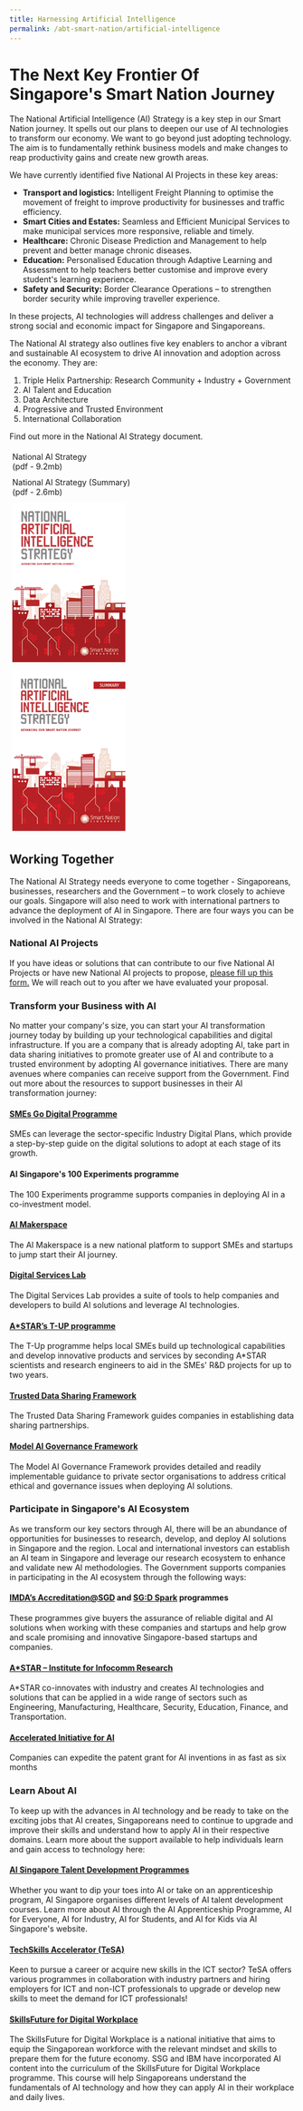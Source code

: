 ```yaml
---
title: Harnessing Artificial Intelligence
permalink: /abt-smart-nation/artificial-intelligence
---
```


# The Next Key Frontier Of Singapore's Smart Nation Journey

The National Artificial Intelligence (AI) Strategy is a key step in our Smart Nation journey. It spells out our plans to deepen our use of AI technologies to transform our economy. We want to go beyond just adopting technology.  The aim is to fundamentally rethink business models and make changes to reap productivity gains and create new growth areas.

We have currently identified five National AI Projects in these key areas:
-	**Transport and logistics:** Intelligent Freight Planning to optimise the movement of freight to improve productivity for businesses and traffic efficiency.
-	**Smart Cities and Estates:** Seamless and Efficient Municipal Services to make municipal services more responsive, reliable and timely.
-	**Healthcare:** Chronic Disease Prediction and Management to help prevent and better manage chronic diseases.
-	**Education:** Personalised Education through Adaptive Learning and Assessment to help teachers better customise and improve every student's learning experience.
-	**Safety and Security:** Border Clearance Operations – to strengthen border security while improving traveller experience.

In these projects, AI technologies will address challenges and deliver a strong social and economic impact for Singapore and Singaporeans. 

The National AI strategy also outlines five key enablers to anchor a vibrant and sustainable AI ecosystem to drive AI innovation and adoption across the economy. They are:
1. Triple Helix Partnership: Research Community + Industry + Government
2. AI Talent and Education
3. Data Architecture 
4. Progressive and Trusted Environment
5. International Collaboration 
  
Find out more in the National AI Strategy document.

<div style="width:100%;display:flex;flex-wrap:wrap;"> 
  <div style="flex:50%;padding:1%;">
    National AI Strategy<br>(pdf - 9.2mb)
  </div>  
  <div style="flex:50%;padding:1%;">
    National AI Strategy (Summary)<br>(pdf - 2.6mb)
  </div>  
</div>
<div style="width:100%;display:flex;flex-wrap:wrap;"> 
  <div style="flex:50%;padding:1%;">
    <a href="/files/publications/national-ai-strategy.pdf"><img src="/images/our-smart-nation/national-AI-strat-cover.png"></a>
  </div>  
  <div style="flex:50%;padding:1%;">
    <a href="/files/publications/national-ai-strategy-summary.pdf"><img src="/images/our-smart-nation/national-ai-strat-summary-cover.png"></a>
  </div>  
</div>

## Working Together

The National AI Strategy needs everyone to come together - Singaporeans, businesses, researchers and the Government – to work closely to achieve our goals. Singapore will also need to work with international partners to advance the deployment of AI in Singapore. There are four ways you can be involved in the National AI Strategy: 

### National AI Projects

If you have ideas or solutions that can contribute to our five National AI Projects or have new National AI projects to propose, <a href="https://form.gov.sg/#!/5dbbe22a895bd6001283542e" target="_blank">please fill up this form.</a> We will reach out to you after we have evaluated your proposal.

### Transform your Business with AI

No matter your company's size, you can start your AI transformation journey today by building up your technological capabilities and digital infrastructure. If you are a company that is already adopting AI, take part in data sharing initiatives to promote greater use of AI and contribute to a trusted environment by adopting AI governance initiatives. 
There are many avenues where companies can receive support from the Government. Find out more about the resources to support businesses in their AI transformation journey:

#### <a href="https://www.imda.gov.sg/programme-listing/smes-go-digital" target="_blank">SMEs Go Digital Programme</a>
SMEs can leverage the sector-specific Industry Digital Plans, which provide a step-by-step guide on the digital solutions to adopt at each stage of its growth.
 
#### <a herf="https://www.aisingapore.org/industryinnovation/100e/" target="_blank">AI Singapore's 100 Experiments programme</a>
The 100 Experiments programme supports companies in deploying AI in a co-investment model. 

#### <a href="https://makerspace.aisingapore.org/" target="_blank">AI Makerspace</a> 
The AI Makerspace is a new national platform to support SMEs and startups to jump start their AI journey.
 
#### <a href="https://www.imda.gov.sg/programme-listing/digital-services-lab" target="_blank">Digital Services Lab</a>
The Digital Services Lab provides a suite of tools to help companies and developers to build AI solutions and leverage AI technologies.

#### <a href="https://www.a-star.edu.sg/enterprise/innovation-offerings/programmes-for-smes/technology-for-enterprise-capability-upgrading" target="_blank">A*STAR’s T-UP programme</a> 
The T-Up programme helps local SMEs build up technological capabilities and develop innovative products and services by seconding A*STAR scientists and research engineers to aid in the SMEs' R&D projects for up to two years.
 
#### <a href="https://www.imda.gov.sg/news-and-events/Media-Room/Media-Releases/2019/Enabling-Data-Driven-Innovation-Through-Trusted-Data-Sharing-In-A-Digital-Economy" target="_blank">Trusted Data Sharing Framework</a>
The Trusted Data Sharing Framework guides companies in establishing data sharing partnerships.
 
#### <a href="https://www.imda.gov.sg/AI" target="_blank">Model AI Governance Framework</a>
The Model AI Governance Framework provides detailed and readily implementable guidance to private sector organisations to address critical ethical and governance issues when deploying AI solutions.

### Participate in Singapore's AI Ecosystem

As we transform our key sectors through AI, there will be an abundance of opportunities for businesses to research, develop, and deploy AI solutions in Singapore and the region. Local and international investors can establish an AI team in Singapore and leverage our research ecosystem to enhance and validate new AI methodologies. The Government supports companies in participating in the AI ecosystem through the following ways:

#### <a href="https://www.imda.gov.sg/programme-listing/accreditation-at-sgd" target="_blank">IMDA’s Accreditation@SGD</a> and <a href="https://www.imda.gov.sg/programme-listing/sgd-spark" target="_blank">SG:D Spark</a> programmes
These programmes give buyers the assurance of reliable digital and AI solutions when working with these companies and startups and help grow and scale promising and innovative Singapore-based startups and companies.
 
#### <a href="https://www.a-star.edu.sg/i2r/home" target="_blank">A*STAR – Institute for Infocomm Research</a> 
A*STAR co-innovates with industry and creates AI technologies and solutions that can be applied in a wide range of sectors such as Engineering, Manufacturing, Healthcare, Security, Education, Finance, and Transportation.

#### <a href="https://www.ipos.gov.sg/protect-ip/apply-for-a-patent/accelerated-programmes" target="_blank">Accelerated Initiative for AI</a>
Companies can expedite the patent grant for AI inventions in as fast as six months
 
### Learn About AI
To keep up with the advances in AI technology and be ready to take on the exciting jobs that AI creates, Singaporeans need to continue to upgrade and improve their skills and understand how to apply AI in their respective domains. Learn more about the support available to help individuals learn and gain access to technology here:
 
#### <a href="https://www.aisingapore.org/talentdevelopment/" target="_blank">AI Singapore Talent Development Programmes</a>
Whether you want to dip your toes into AI or take on an apprenticeship program, AI Singapore organises different levels of AI talent development courses. Learn more about AI through the AI Apprenticeship Programme, AI for Everyone, AI for Industry, AI for Students, and AI for Kids via AI Singapore's website. 
 
#### <a href="https://www.imda.gov.sg/imtalent/about-us/national-talent-development-initiatives/techskills-accelerator--tesa" target="_blank">TechSkills Accelerator (TeSA)</a>
Keen to pursue a career or acquire new skills in the ICT sector? TeSA offers various programmes in collaboration with industry partners and hiring employers for ICT and non-ICT professionals to upgrade or develop new skills to meet the demand for ICT professionals! 
 
#### <a href="https://www.skillsfuture.gov.sg/digitalworkplace" target="_blank">SkillsFuture for Digital Workplace</a> 
The SkillsFuture for Digital Workplace is a national initiative that aims to equip the Singaporean workforce with the relevant mindset and skills to prepare them for the future economy.
SSG and IBM have incorporated AI content into the curriculum of the SkillsFuture for Digital Workplace programme. This course will help Singaporeans understand the fundamentals of AI technology and how they can apply AI in their workplace and daily lives. 
